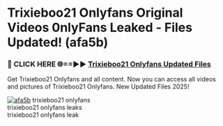 # Trixieboo21 Onlyfans Original Videos 0nlyFans Leaked - Files Updated! (afa5b)

<h3>🔴 CLICK HERE 🌐==►► <a href="https://tinyurl.com/2wckxsce" rel="nofollow">Trixieboo21 Onlyfans Updated Files</a></h3>

Get Trixieboo21 Onlyfans and all content. Now you can access all videos and pictures of Trixieboo21 Onlyfans. New Updated Files 2025!

[![afa5b](https://i.imgur.com/AFduVYN.gif)](https://tinyurl.com/2wckxsce)
trixieboo21 onlyfans<br>
trixieboo21 onlyfans leaks<br>
trixieboo21 onlyfans leak